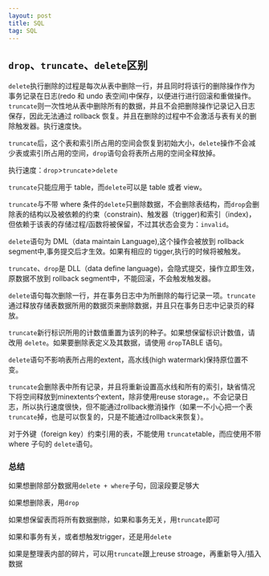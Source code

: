 ```yaml
---
layout: post
title: SQL
tag: SQL
---
```

## `drop`、`truncate`、`delete`区别
`delete`执行删除的过程是每次从表中删除一行，并且同时将该行的删除操作作为事务记录在日志(redo 和 undo 表空间)中保存，以便进行进行回滚和重做操作。`truncate`则一次性地从表中删除所有的数据，并且不会把删除操作记录记入日志保存，因此无法通过 rollback 恢复。并且在删除的过程中不会激活与表有关的删除触发器。执行速度快。

`truncate`后，这个表和索引所占用的空间会恢复到初始大小，`delete`操作不会减少表或索引所占用的空间，`drop`语句会将表所占用的空间全释放掉。

执行速度：`drop`>`truncate`>`delete`

`truncate`只能应用于 table，而`delete`可以是 table 或者 view。

`truncate`与不带 where 条件的`delete`只删除数据，不会删除表结构，而`drop`会删除表的结构以及被依赖的约束（constrain)、触发器（trigger)和索引（index)，但依赖于该表的存储过程/函数将被保留，不过其状态会变为：`invalid`。

`delete`语句为 DML（data maintain Language),这个操作会被放到 rollback segment中,事务提交后才生效。如果有相应的 tigger,执行的时候将被触发。

`truncate`、`drop`是 DLL（data define language)，会隐式提交，操作立即生效，原数据不放到 rollback segment中，不能回滚，不会触发触发器。

`delete`语句每次删除一行，并在事务日志中为所删除的每行记录一项。`truncate`通过释放存储表数据所用的数据页来删除数据，并且只在事务日志中记录页的释放。 

`truncate`新行标识所用的计数值重置为该列的种子。如果想保留标识计数值，请改用 `delete`。如果要删除表定义及其数据，请使用 `drop`TABLE 语句。 

`delete`语句不影响表所占用的extent，高水线(high watermark)保持原位置不变。

`truncate`会删除表中所有记录，并且将重新设置高水线和所有的索引，缺省情况下将空间释放到minextents个extent，除非使用reuse storage，。不会记录日志，所以执行速度很快，但不能通过rollback撤消操作（如果一不小心把一个表`truncate`掉，也是可以恢复的，只是不能通过rollback来恢复）。

对于外键（foreign key）约束引用的表，不能使用 `truncate`table，而应使用不带 where 子句的 `delete`语句。

### 总结
如果想删除部分数据用`delete + where`子句，回滚段要足够大

如果想删除表，用`drop`

如果想保留表而将所有数据删除，如果和事务无关，用`truncate`即可

如果和事务有关，或者想触发trigger，还是用`delete`

如果是整理表内部的碎片，可以用`truncate`跟上reuse stroage，再重新导入/插入数据